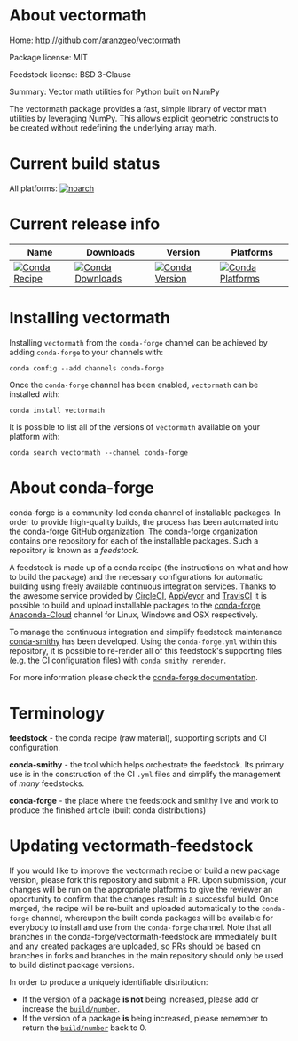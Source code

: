 About vectormath
================

Home: http://github.com/aranzgeo/vectormath

Package license: MIT

Feedstock license: BSD 3-Clause

Summary: Vector math utilities for Python built on NumPy

The vectormath package provides a fast, simple library of vector math
utilities by leveraging NumPy. This allows explicit
geometric constructs to be created without redefining the underlying
array math.


Current build status
====================

All platforms:
[![noarch](https://img.shields.io/circleci/project/github/conda-forge/vectormath-feedstock/master.svg?label=noarch)](https://circleci.com/gh/conda-forge/vectormath-feedstock)

Current release info
====================

| Name | Downloads | Version | Platforms |
| --- | --- | --- | --- |
| [![Conda Recipe](https://img.shields.io/badge/recipe-vectormath-green.svg)](https://anaconda.org/conda-forge/vectormath) | [![Conda Downloads](https://img.shields.io/conda/dn/conda-forge/vectormath.svg)](https://anaconda.org/conda-forge/vectormath) | [![Conda Version](https://img.shields.io/conda/vn/conda-forge/vectormath.svg)](https://anaconda.org/conda-forge/vectormath) | [![Conda Platforms](https://img.shields.io/conda/pn/conda-forge/vectormath.svg)](https://anaconda.org/conda-forge/vectormath) |

Installing vectormath
=====================

Installing `vectormath` from the `conda-forge` channel can be achieved by adding `conda-forge` to your channels with:

```
conda config --add channels conda-forge
```

Once the `conda-forge` channel has been enabled, `vectormath` can be installed with:

```
conda install vectormath
```

It is possible to list all of the versions of `vectormath` available on your platform with:

```
conda search vectormath --channel conda-forge
```


About conda-forge
=================

conda-forge is a community-led conda channel of installable packages.
In order to provide high-quality builds, the process has been automated into the
conda-forge GitHub organization. The conda-forge organization contains one repository
for each of the installable packages. Such a repository is known as a *feedstock*.

A feedstock is made up of a conda recipe (the instructions on what and how to build
the package) and the necessary configurations for automatic building using freely
available continuous integration services. Thanks to the awesome service provided by
[CircleCI](https://circleci.com/), [AppVeyor](http://www.appveyor.com/)
and [TravisCI](https://travis-ci.org/) it is possible to build and upload installable
packages to the [conda-forge](https://anaconda.org/conda-forge)
[Anaconda-Cloud](http://docs.anaconda.org/) channel for Linux, Windows and OSX respectively.

To manage the continuous integration and simplify feedstock maintenance
[conda-smithy](http://github.com/conda-forge/conda-smithy) has been developed.
Using the ``conda-forge.yml`` within this repository, it is possible to re-render all of
this feedstock's supporting files (e.g. the CI configuration files) with ``conda smithy rerender``.

For more information please check the [conda-forge documentation](https://conda-forge.org/docs/).

Terminology
===========

**feedstock** - the conda recipe (raw material), supporting scripts and CI configuration.

**conda-smithy** - the tool which helps orchestrate the feedstock.
                   Its primary use is in the construction of the CI ``.yml`` files
                   and simplify the management of *many* feedstocks.

**conda-forge** - the place where the feedstock and smithy live and work to
                  produce the finished article (built conda distributions)


Updating vectormath-feedstock
=============================

If you would like to improve the vectormath recipe or build a new
package version, please fork this repository and submit a PR. Upon submission,
your changes will be run on the appropriate platforms to give the reviewer an
opportunity to confirm that the changes result in a successful build. Once
merged, the recipe will be re-built and uploaded automatically to the
`conda-forge` channel, whereupon the built conda packages will be available for
everybody to install and use from the `conda-forge` channel.
Note that all branches in the conda-forge/vectormath-feedstock are
immediately built and any created packages are uploaded, so PRs should be based
on branches in forks and branches in the main repository should only be used to
build distinct package versions.

In order to produce a uniquely identifiable distribution:
 * If the version of a package **is not** being increased, please add or increase
   the [``build/number``](http://conda.pydata.org/docs/building/meta-yaml.html#build-number-and-string).
 * If the version of a package **is** being increased, please remember to return
   the [``build/number``](http://conda.pydata.org/docs/building/meta-yaml.html#build-number-and-string)
   back to 0.